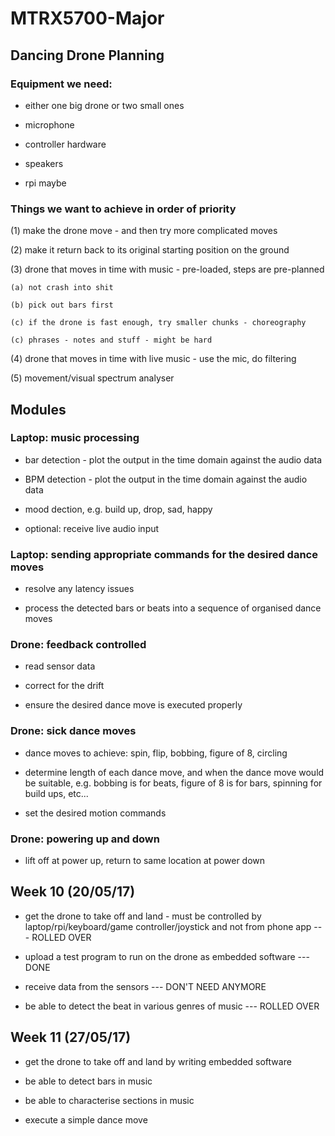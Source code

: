 # MTRX5700-Major

## Dancing Drone Planning

### Equipment we need:

- either one big drone or two small ones

- microphone

- controller hardware

- speakers

- rpi maybe

### Things we want to achieve in order of priority

(1) make the drone move - and then try more complicated moves

(2) make it return back to its original starting position on the ground

(3) drone that moves in time with music - pre-loaded, steps are pre-planned

    (a) not crash into shit

    (b) pick out bars first

    (c) if the drone is fast enough, try smaller chunks - choreography

    (c) phrases - notes and stuff - might be hard

(4) drone that moves in time with live music - use the mic, do filtering

(5) movement/visual spectrum analyser


## Modules

### Laptop: music processing

- bar detection - plot the output in the time domain against the audio data

- BPM detection - plot the output in the time domain against the audio data

- mood dection, e.g. build up, drop, sad, happy

- optional: receive live audio input

### Laptop: sending appropriate commands for the desired dance moves

- resolve any latency issues

- process the detected bars or beats into a sequence of organised dance moves

### Drone: feedback controlled

- read sensor data

- correct for the drift

- ensure the desired dance move is executed properly

### Drone: sick dance moves

- dance moves to achieve: spin, flip, bobbing, figure of 8, circling

- determine length of each dance move, and when the dance move would be suitable, e.g. bobbing is for beats, figure of 8 is for bars, spinning for build ups, etc...

- set the desired motion commands

### Drone: powering up and down

- lift off at power up, return to same location at power down

## Week 10 (20/05/17)

- get the drone to take off and land - must be controlled by laptop/rpi/keyboard/game controller/joystick and not from phone app --- ROLLED OVER

- upload a test program to run on the drone as embedded software --- DONE

- receive data from the sensors --- DON'T NEED ANYMORE

- be able to detect the beat in various genres of music --- ROLLED OVER

## Week 11 (27/05/17)

- get the drone to take off and land by writing embedded software

- be able to detect bars in music

- be able to characterise sections in music

- execute a simple dance move
